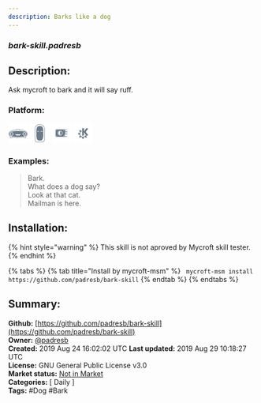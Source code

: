 ```yaml
---
description: Barks like a dog
---
```


### _bark-skill.padresb_  
## Description:  
Ask mycroft to bark and it will say ruff.  
### Platform:  
 ![Mark I](../.gitbook/assets/mark-1-icon.png)  ![Mark II](../.gitbook/assets/mark-2-icon.png)  ![Picroft](../.gitbook/assets/picroft-icon.png)  ![plasmoid](../.gitbook/assets/kde.png)   
### Examples:  
> Bark.  
> What does a dog say?  
> Look at that cat.  
> Mailman is here.  
  
## Installation:  
{% hint style="warning" %}
This skill is not aproved by Mycroft skill tester.
{% endhint %}
    
{% tabs %}
{% tab title="Install by mycroft-msm" %}
``` mycroft-msm install https://github.com/padresb/bark-skill```
{% endtab %}
  {% endtabs %}
    
## Summary:  
**Github:** [https://github.com/padresb/bark-skill](https://github.com/padresb/bark-skill)  
**Owner:** [@padresb](https://github.com/padresb)  
**Created:** 2019 Aug 24 16:02:02 UTC  **Last updated:** 2019 Aug 29 10:18:27 UTC  
**License:** GNU General Public License v3.0  
**Market status:** [Not in Market](https://market.mycroft.ai/skill/)  
**Categories:** [ Daily ]   
**Tags:** \#Dog \#Bark   
